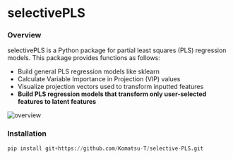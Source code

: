 # selectivePLS

### Overview
selectivePLS is a Python package for partial least squares (PLS) regression models. This package provides functions as follows:
* Build general PLS regression models like sklearn
* Calculate Variable Importance in Projection (VIP) values
* Visualize projection vectors used to transform inputted features
* **Build PLS regression models that transform only user-selected features to latent features**

![overview](https://user-images.githubusercontent.com/79096203/215278494-ff526a1a-780e-4364-b1f1-6482da080839.png)

### Installation
```python
pip install git+https://github.com/Komatsu-T/selective-PLS.git
```
